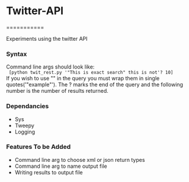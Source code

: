 <h1>Twitter-API</h1>
===========

Experiments using the twitter API
<h3>Syntax</h3>
<p>
Command line args should look like:<br><code> [python twit_rest.py '"This is exact search" this is not'? 10] </code><br>If you wish to use "" in the query you must wrap them in single quotes('"example"'). The ? marks the end of the query and the following number is the number of results returned. 
</p>
<h3>Dependancies</h3>
<ul>
<li>Sys</li>
<li>Tweepy</li>
<li>Logging</li>
</ul>
<h3>Features To be Added</h3>
<ul>
<li>Command line arg to choose xml or json return types</li>
<li>Command line arg to name output file</li>
<li>Writing results to output file</li>
</ul>

